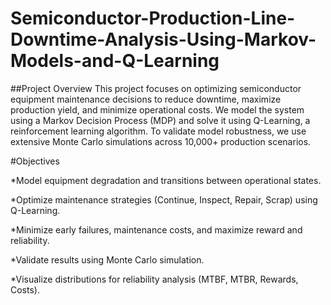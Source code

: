 # Semiconductor-Production-Line-Downtime-Analysis-Using-Markov-Models-and-Q-Learning
##Project Overview
This project focuses on optimizing semiconductor equipment maintenance decisions to reduce downtime, maximize production yield, and minimize operational costs.
We model the system using a Markov Decision Process (MDP) and solve it using Q-Learning, a reinforcement learning algorithm.
To validate model robustness, we use extensive Monte Carlo simulations across 10,000+ production scenarios.

#Objectives

*Model equipment degradation and transitions between operational states.

*Optimize maintenance strategies (Continue, Inspect, Repair, Scrap) using Q-Learning.

*Minimize early failures, maintenance costs, and maximize reward and reliability.

*Validate results using Monte Carlo simulation.

*Visualize distributions for reliability analysis (MTBF, MTBR, Rewards, Costs).
